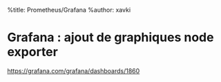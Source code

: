 %title: Prometheus/Grafana
%author: xavki


# Grafana : ajout de graphiques node exporter

https://grafana.com/grafana/dashboards/1860





